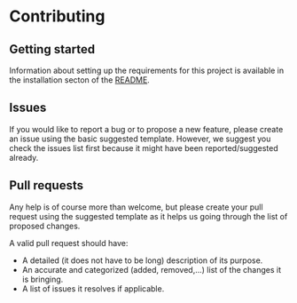 # Contributing

## Getting started

Information about setting up the requirements for this project is available in the installation secton of the [README](./README.md#installation).

## Issues

If you would like to report a bug or to propose a new feature, please create an issue using the basic suggested template. However, we suggest you check the issues list first because it might have been reported/suggested already.

## Pull requests

Any help is of course more than welcome, but please create your pull request using the suggested template as it helps us going through the list of proposed changes.

A valid pull request should have:
- A detailed (it does not have to be long) description of its purpose.
- An accurate and categorized (added, removed,...) list of the changes it is bringing.
- A list of issues it resolves if applicable.
